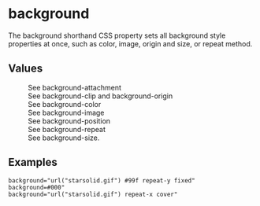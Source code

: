# background

The background shorthand CSS property sets all background style properties at once, such as color, image, origin and size, or repeat method.


## Values

<dl>
<dt><attachment></dt>
<dd>See background-attachment</dd>

<dt><box></dt>
<dd>See background-clip and background-origin</dd>

<dt><background-color></dt>
<dd>See background-color</dd>

<dt><bg-image></dt>
<dd>See background-image</dd>

<dt><position></dt>
<dd>See background-position</dd>

<dt><repeat-style></dt>
<dd>See background-repeat</dd>

<dt><bg-size></dt>
<dd>See background-size.</dd>
</dl>

## Examples

```
background="url("starsolid.gif") #99f repeat-y fixed"
background=#000"
background="url("starsolid.gif") repeat-x cover"
```